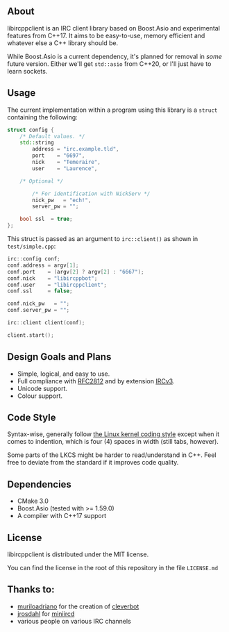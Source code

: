 ## About
libircppclient is an IRC client library based on Boost.Asio and experimental
features from C++17.
It aims to be easy-to-use,
memory efficient and whatever else a C++ library should be.

While Boost.Asio is a current dependency,
it's planned for removal in *some* future version.
Either we'll get `std::asio` from C++20,
or I'll just have to learn sockets.

## Usage

The current implementation within a program using this library is a
`struct` containing the following:

```cpp
struct config {
    /* Default values. */
    std::string
        address = "irc.example.tld",
        port    = "6697",
        nick    = "Temeraire",
        user    = "Laurence",

    /* Optional */

        /* For identification with NickServ */
        nick_pw   = "ech!",
        server_pw = "";

    bool ssl  = true;
};
```
This struct is passed as an argument to `irc::client()` as shown in
`test/simple.cpp`:

```cpp
irc::config conf;
conf.address = argv[1];
conf.port    = (argv[2] ? argv[2] : "6667");
conf.nick    = "libircppbot";
conf.user    = "libircppclient";
conf.ssl     = false;

conf.nick_pw   = "";
conf.server_pw = "";

irc::client client(conf);

client.start();
```

## Design Goals and Plans
- Simple, logical, and easy to use.
- Full compliance with [RFC2812](https://tools.ietf.org/html/rfc2812) and by extension [IRCv3](http://ircv3.net/).
- Unicode support.
- Colour support.

## Code Style
Syntax-wise,
generally follow [the Linux kernel coding style](https://www.kernel.org/doc/Documentation/CodingStyle) except when it comes to indention,
which is four (4) spaces in width (still tabs, however).

Some parts of the LKCS might be harder to read/understand in C++.
Feel free to deviate from the standard if it improves code quality.

## Dependencies
- CMake 3.0
- Boost.Asio (tested with >= 1.59.0)
- A compiler with C++17 support

## License
libircppclient is distributed under the MIT license.

You can find the license in the root of this repository in the file `LICENSE.md`

## Thanks to:
- [muriloadriano](https://github.com/muriloadriano>) for the creation of [cleverbot](https://github.com/muriloadriano/cleverbot)
- [jrosdahl](https://github.com/jrosdahl) for [miniircd](https://github.com/jrosdahl/miniircd)
- various people on various IRC channels
